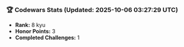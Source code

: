 ### 🏆 Codewars Stats (Updated: 2025-10-06 03:27:29 UTC)

- **Rank:** 8 kyu
- **Honor Points:** 3
- **Completed Challenges:** 1

